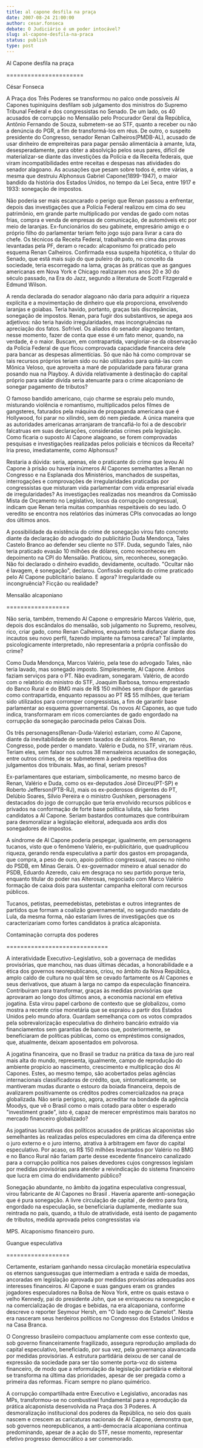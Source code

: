 ```yaml
---
title: al capone desfila na praça
date: 2007-08-24 21:00:00
author: cesar.fonseca
debate: O Judiciário é um poder intocável?
slug: al-capone-desfila-na-praca
status: publish 
type: post
---
```


Al Capone desfila na praça   

======================  

César Fonseca  

  

A Praça dos Três Poderes se transformou no palco onde possíveis Al Capones tupiniquins desfilam sob julgamento dos ministros do Supremo Tribunal Federal e dos congressistas no Senado. De um lado, os 40 acusados de corrupção no Mensalão pelo Procurador Geral da República, Antônio Fernando de Souza, submetem-se ao STF, quanto a receber ou não a denúncia do PGR, a fim de transformá-los em réus. De outro, o suspeito presidente do Congresso, senador Renan Calheiros(PMDB-AL), acusado de usar dinheiro de empreiteiras para pagar pensão alimentácia à amante, luta, desesperadamente, para obter a absolvição pelos seus pares, difícil de materializar-se diante das investições da Polícia e da Receita federais, que viram incompatibilidades entre receitas e despesas nas atividades do senador alagoano. As acusações que pesam sobre todos é, entre várias, a mesma que destruiu Alphonsus Gabriel Capone(1899-1947), o maior bandido da história dos Estados Unidos, no tempo da Lei Seca, entre 1917 e 1933: sonegação de impostos.   

  

Não poderia ser mais escancarado o perigo que Renan passou a enfrentar, depois das investigações que a Polícia Federal realizou em cima do seu patrimônio, em grande parte multiplicado por vendas de gado com notas frias, compra e venda de empresas de comunicação, de automóveis etc por meio de laranjas. Ex-funcionários do seu gabinete, empresário amigo e o próprio filho do parlamentar teriam feito jogo sujo para livrar a cara do chefe. Os técnicos da Receita Federal, trabalhando em cima das provas levantadas pela PF, deram o recado: alcaponismo foi praticado pelo esquema Renan Calheiros. Confirmada essa suspeita hipotética, o titular do Senado, que está mais sujo do que puleiro de pato, no conceito da sociedade, teria escorregado na lama, graças às práticas que as gangues americanas em Nova York e Chicago realizaram nos anos 20 e 30 do século passado, na Era do Jazz, segundo a literatura de Scott Fitzgerald e Edmund Wilson.   

  

A renda declarada do senador alagoano não daria para adquirir a riqueza explícita e a movimentação de dinheiro que ela proporciona, envolvendo laranjas e goiabas. Teria havido, portanto, graças tais discrepâncias, sonegação de impostos. Renan, para fugir dos substantivos, se apega aos adjetivos: não teria havido irregularidades, mas incongruências na apreciação dos fatos. Sofrível. Os aliados do senador alagoano tentam, nesse momento, fazer de conta que esse é um fato menor, quando, na verdade, é o maior. Buscam, em contrapartida, vangloriar-se da observação da Polícia Federal de que ficou comprovada capacidade financeira dele para bancar as despesas alimentícias. Só que não há como comprovar se tais recursos próprios teriam sido ou não utilizados para quitá-las com Mônica Veloso, que aproveita a maré de popularidade para faturar grana posando nua na Playboy. A dúvida relativamente à destinação do capital próprio para saldar dívida seria atenuante para o crime alcaponiano de sonegar pagamento de tributos?   

  

O famoso bandido americano, cujo charme se espraiu pelo mundo, misturando violência e romantismo, multiplicados pelos filmes de gangsteres, faturados pela máquina de propaganda americana que é Hollywood, foi parar no xilindró, sem dó nem piedade. A única maneira que as autoridades americanas arranjaram de trancafiá-lo foi a de descobrir falcatruas em suas declarações, consideradas crimes pela legislação. Como ficaria o suposto Al Capone alagoano, se forem comprovadas pesquisas e investigações realizadas pelos policiais e técnicos da Receita? Iria preso, imediatamente, como Alphonsus?   

  

Restaria a dúvida: seria, apenas, ele o praticante do crime que levou Al Capone à prisão ou haveria inúmeros Al Capones semelhantes a Renan no Congresso e na Esplanada dos Ministérios, manchados de suspeitas, interrogações e comprovações de irregularidades praticadas por congressistas que misturam vida parlamentar com vida empresarial eivada de irregularidades? As investigações realizadas nos meandros da Comissão Mista de Orçamento no Legislativo, locus da corrupção congressual, indicam que Renan teria muitas companhias respeitáveis do seu lado. O veredito se encontra nos relatórios das inúmeras CPIs convocadas ao longo dos últimos anos.   

  

A possibilidade da existência do crime de sonegação virou fato concreto diante da declaração do advogado do publicitário Duda Mendonça, Tales Castelo Branco ao defender seu cliente no STF. Duda, segundo Tales, não teria praticado evasão 10 milhões de dólares, como reconheceu em depoimento na CPI do Mensalão. Praticou, sim, reconheceu, sonegação. Não foi declarado o dinheiro evadido, devidamente, ocultado. "Ocultar não é lavagem, é sonegação", declarou. Confissão explícita do crime praticado pelo Al Capone publicitário baiano. E agora? Irregularidade ou incongruência? Ficção ou realidade?   

  

  

Mensalão alcaponiano  

==================  

Não seria, também, tremendo Al Capone o empresário Marcos Valério, que, depois dos escândalos do mensalão, sob julgamento no Supremo, resolveu, rico, criar gado, como Renan Calheiros, enquanto tenta disfarçar diante dos incautos seu novo perfil, fazendo implante na famosa careca? Tal implante, psicologicamente interpretado, não representaria a própria confissão do crime?   

  

Como Duda Mendonça, Marcos Valério, pela tese do advogado Tales, não teria lavado, mas sonegado imposto. Simplesmente, Al Capone. Ambos faziam serviços para o PT. Não evadiram, sonegaram. Valério, de acordo com o relatório do ministro do STF, Joaquim Barbosa, tomou emprestado do Banco Rural e do BMG mais de R$ 150 milhões sem dispor de garantias como contrapartida, enquanto repassou ao PT R$ 55 milhões, que teriam sido utilizados para corromper congressistas, a fim de garantir base parlamentar ao esquema governamental. Os novos Al Capones, ao que tudo indica, transformaram em ricos comerciantes de gado engordado na corrupção da sonegação parocinada pelos Caixas Dois.   

  

Os três personagens(Renan-Duda-Valerio) estariam, como Al Capone, diante da inevitabilidade de serem taxados de caloteiros. Renan, no Congresso, pode perder o mandato. Valério e Duda, no STF, virariam réus. Teriam eles, sem falaor nos outros 38 mensaleiros acusados de sonegação, entre outros crimes, de se submeterem à pedreira repetitiva dos julgamentos dos tribunais. Mas, ao final, seriam presos?   

  

Ex-parlamentares que estariam, simbolicamente, no mesmo barco de Renan, Valério e Duda, como os ex-deputados José Dirceu(PT-SP) e Roberto Jefferson(PTB-RJ), mais os ex-poderosos dirigentes do PT, Delúbio Soares, Sílvio Pereira e o ministro Gushiken, personagens destacados do jogo de corrupção que teria envolvido recursos públicos e privados na conformação de forte base política lulista, são fortes candidatos a Al Capone. Seriam bastardos contumazes que contribuiram para desmoralizar a legislação eleitoral, adequada aos ardis dos sonegadores de impostos.   

  

A síndrome de Al Capone poderia pespegar, igualmente, em personagens tucanos, visto que o fenômeno Valério, ex-publicitário, que quadruplicou riqueza, gerando renda especulativa a partir dos gastos em propaganda, que compra, a peso de ouro, apoio politico congressual, nasceu no ninho do PSDB, em Minas Gerais. O ex-governador mineiro e atual senador do PSDB, Eduardo Azeredo, caiu em desgraça no seu partido porque teria, enquanto titular do poder nas Alterosas, negociado com Marco Valério formação de caixa dois para sustentar campanha eleitoral com recursos públicos.   

  

Tucanos, petistas, peemedebistas, petebistas e outros integrantes de partidos que formam a coalizão governamental, no segundo mandato de Lula, da mesma forma, não estariam livres de investigações que os caracterizariam como fortes candidatos à pratica alcaponista.   

  

  

Contaminação corrupta dos poderes  

=============================   

A interatividade Executivo-Legislativo, sob a governaça de medidas provisórias, que manchou, nas duas últimas décadas, a honorabilidade e a ética dos governos neorepublicanos, criou, no âmbito da Nova República, amplo caldo de cultura no qual têm se cevado fartamente os Al Capones e seus derivativos, que atuam à larga no campo da especulação financeira. Contribuiram para transformar, graças às medidas provisórias que aprovaram ao longo dos últimos anos, a economia nacional em efetiva jogatina. Esta virou papel carbono de contexto que se globalizou, como mostra a recente crise monetária que se espraiou a partir dos Estados Unidos pelo mundo afora. Guardam semelhança com os votos comprados pela sobrevalorização especulativa do dinheiro bancário extraído via financiamentos sem garantias de bancos que, posteriormente, se beneficiaram de políticas públicas, como os empréstimos consignados, que, atualmente, deixam aposentados em polvorosa.   

  

A jogatina financeira, que no Brasil se traduz na prática da taxa de juro real mais alta do mundo, representa, igualmente, campo de reprodução do ambiente propício ao nascimento, crescimento e multiplicação dos Al Capones. Estes, ao mesmo tempo, são acobertados pelas agências internacionais classificadoras de crédito, que, sintomaticamente, se mantiveram mudas durante o estouro da boiada financeira, depois de avalizarem positivamente os créditos podres comercializados na praça globalizada. Não seria perigoso, agora, acreditar na bondade da agência Moodys, que vê o Brasil como o mais cotado para obter o esperado "investiment grade", isto é, capaz de merecer empréstimos mais baratos no mercado financeiro globalizado?   

  

As jogatinas lucrativas dos políticos acusados de práticas alcaponistas são semelhantes às realizadas pelos especuladores em cima da diferença entre o juro externo e o juro interno, atrativa à arbitragem em favor do capital especulativo. Por acaso, os R$ 150 milhões levantados por Valério no BMG e no Banco Rural não fariam parte desse excedente financeiro canalizado para a corrupção política nos países devedores cujos congressos legislam por medidas provisórias para atender a reivindicação do sistema financeiro que lucra em cima do endividamento público?   

  

Sonegação abundante, no âmbito da jogatina especulativa congressual, virou fabricante de Al Capones no Brasil . Haveria aparente anti-sonegação que é pura sonegação. A livre circulação de capital , de dentro para fora, engordado na especulação, se beneficiaria duplamente, mediante sua reintrada no país, quando, a título de atratividade, está isento de pagamento de tributos, medida aprovada pelos congressistas via   

MPS. Alcaponismo financeiro puro.   

  

  

Guangue especulativa  

==================  

Certamente, estariam ganhando nessa circulação monetária especulativa os eternos sanguessugas que intermediam a entrada e saída de moedas, ancoradas em legislação aprovada por medidas provisórias adequadas aos interesses financeiros. Al Capone e suas gangues eram os grandes jogadores especuladores na Bolsa de Nova York, entre os quais estava o velho Kennedy, pai do presidente John, que se enriqueceu na sonegação e na comercialização de drogas e bebidas, na era alcaponiana, conforme descreve o reporter Seymour Hersh, em "O lado negro de Camelot". Nesta era nasceram seus herdeiros políticos no Congresso dos Estados Unidos e na Casa Branca.   

  

O Congresso brasileiro compactuou amplamente com esse contexto que, sob governo financeiramente fragilizado, assegura reprodução ampliada do capital especulativo, beneficiado, por sua vez, pela governança alavancada por medidas provisórias. A estrutura partidária deixou de ser canal de expressão da sociedade para ser tão somente porta-voz do sistema financeiro, de modo que a reformulação da legislação partidária e eleitoral se transforma na última das prioridades, apesar de ser pregada como a primeira das reformas. Ficam sempre no plano quimérico.   

  

A corrupção compartilhada entre Executivo e Legislativo, ancoradas nas MPs, transformou-se no combustível fundamental para a reprodução da prática alcaponista desenvolvida na Praça dos 3 Poderes. A desmoralização institucional dos poderes da República, no seio dos quais nascem e crescem as caricaturas nacionais de Al Capone, demonstra que, sob governos neorepublicanos, a anti-democracia alcaponiana continua predominando, apesar de a ação do STF, nesse momento, representar efetivo progresso democrático a ser comemorado.

